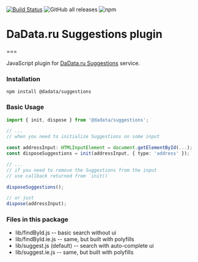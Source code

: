 [![Build Status](https://travis-ci.org/hflabs/suggestions-js.svg?branch=main)](https://travis-ci.org/hflabs/suggestions-js)
![GitHub all releases](https://img.shields.io/github/downloads/hflabs/suggestions-js/total)
![npm](https://img.shields.io/npm/dw/@dadata/suggestions)

# DaData.ru Suggestions plugin

===

JavaScript plugin for [DaData.ru Suggestions](https://dadata.ru/suggestions/) service.

### Installation

`npm install @dadata/suggestions`

### Basic Usage

```typescript
import { init, dispose } from '@dadata/suggestions';

// ...
// when you need to initialize Suggestions on some input

const addressInput: HTMLInputElement = document.getElementById(...);
const disposeSuggestions = init(addressInput, { type: 'address' });

// ...
// if you need to remove the Suggestions from the input
// use callback returned from `init()`

disposeSuggestions();

// or just
dispose(addressInput);

```

### Files in this package

- lib/findById.js -- basic search without ui
- lib/findById.ie.js -- same, but built with polyfills
- lib/suggest.js (default) -- search with auto-complete ui
- lib/suggest.ie.js -- same, but built with polyfills
